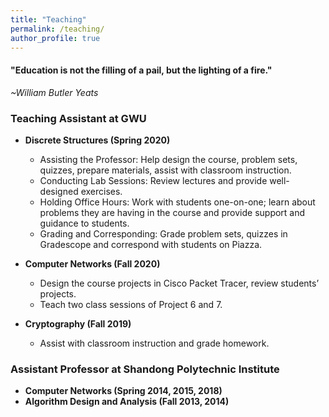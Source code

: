 ```yaml
---
title: "Teaching"
permalink: /teaching/
author_profile: true
---
```

<link href="https://fonts.googleapis.com/css?family=Comfortaa:300,400,700|Righteous" rel="stylesheet">

<h4>"Education is not the filling of a pail, but the lighting of a fire."</h4>
 
 *~William Butler Yeats*

### <i class="fa fa-fw fa-chalkboard-teacher" aria-hidden="true"></i> Teaching Assistant at GWU
* **Discrete Structures (Spring 2020)** 
  * Assisting the Professor: Help design the course, problem sets, quizzes, prepare materials, assist with classroom instruction.
  * Conducting Lab Sessions: Review lectures and provide well-designed exercises.
  * Holding Office Hours: Work with students one-on-one; learn about problems they are having in the course and provide support and guidance to students.
  * Grading and Corresponding: Grade problem sets, quizzes in Gradescope and correspond with students on Piazza.

* **Computer Networks (Fall 2020)**
  * Design the course projects in Cisco Packet Tracer, review students’ projects.
  * Teach two class sessions of Project 6 and 7.

* **Cryptography (Fall 2019)**
  * Assist with classroom instruction and grade homework.

### <i class="fa fa-fw fa-chalkboard-teacher" aria-hidden="true"></i> Assistant Professor at Shandong Polytechnic Institute
* **Computer Networks (Spring 2014, 2015, 2018)**
* **Algorithm Design and Analysis (Fall 2013, 2014)**
